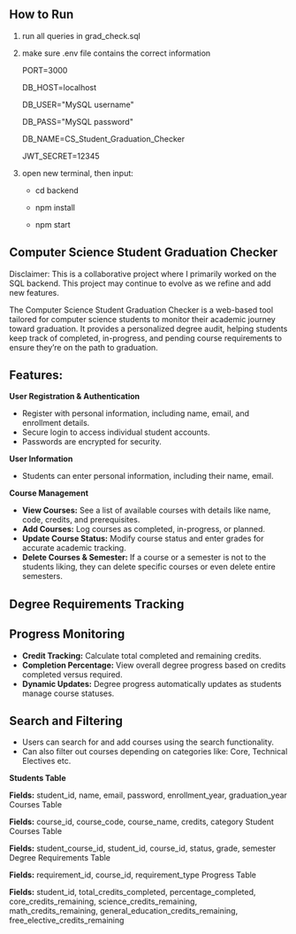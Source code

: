## How to Run ##
1. run all queries in grad_check.sql
   
2. make sure .env file contains the correct information

   PORT=3000
   
   DB_HOST=localhost
   
   DB_USER="MySQL username"
   
   DB_PASS="MySQL password"
   
   DB_NAME=CS_Student_Graduation_Checker
   
   JWT_SECRET=12345
   
4. open new terminal, then input:
   
   - cd backend
   
   - npm install
   
   - npm start



## Computer Science Student Graduation Checker

Disclaimer: This is a collaborative project where I primarily worked on the SQL backend. This project may continue to evolve as we refine and add new features.

The Computer Science Student Graduation Checker is a web-based tool tailored for computer science students to monitor their academic journey toward graduation. It provides a personalized degree audit, helping students keep track of completed, in-progress, and pending course requirements to ensure they’re on the path to graduation.

## Features:

**User Registration & Authentication**
- Register with personal information, including name, email, and enrollment details.
- Secure login to access individual student accounts.
- Passwords are encrypted for security.

**User Information**
- Students can enter personal information, including their name, email.
  
**Course Management**
- **View Courses:** See a list of available courses with details like name, code, credits, and prerequisites.
- **Add Courses:** Log courses as completed, in-progress, or planned.
- **Update Course Status:** Modify course status and enter grades for accurate academic tracking.
- **Delete Courses & Semester:** If a course or a semester is not to the students liking, they can delete specific courses or even delete entire semesters.
 
## Degree Requirements Tracking


## Progress Monitoring

- **Credit Tracking:** Calculate total completed and remaining credits.
- **Completion Percentage:** View overall degree progress based on credits completed versus required.
- **Dynamic Updates:** Degree progress automatically updates as students manage course statuses.

## Search and Filtering
- Users can search for and add courses using the search functionality.
- Can also filter out courses depending on categories like: Core, Technical Electives etc.

**Students Table**

**Fields:** student_id, name, email, password, enrollment_year, graduation_year
Courses Table

**Fields:** course_id, course_code, course_name, credits, category
Student Courses Table

**Fields:** student_course_id, student_id, course_id, status, grade, semester
Degree Requirements Table

**Fields:** requirement_id, course_id, requirement_type
Progress Table

**Fields:** student_id, total_credits_completed, percentage_completed, core_credits_remaining, science_credits_remaining, math_credits_remaining, general_education_credits_remaining, free_elective_credits_remaining

